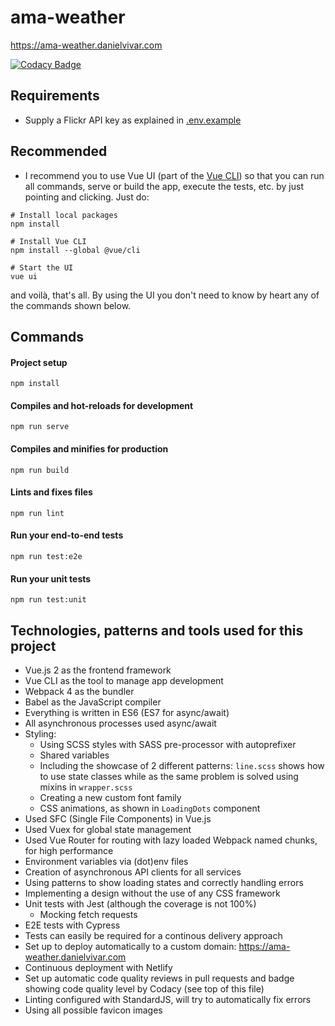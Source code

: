 # ama-weather

https://ama-weather.danielvivar.com

[![Codacy Badge](https://api.codacy.com/project/badge/Grade/1aa8b65a9e584fa7a2a939b5004e1521)](https://app.codacy.com/app/jdvivar/ama-weather?utm_source=github.com&utm_medium=referral&utm_content=jdvivar/ama-weather&utm_campaign=Badge_Grade_Dashboard)

## Requirements
- Supply a Flickr API key as explained in [.env.example](.env.example)

## Recommended
- I recommend you to use Vue UI (part of the [Vue CLI](https://cli.vuejs.org)) so that you can run all commands, serve or build the app, execute the tests, etc. by just pointing and clicking. Just do:
```
# Install local packages
npm install
```
```
# Install Vue CLI
npm install --global @vue/cli
```
```
# Start the UI
vue ui
```
and voilà, that's all. By using the UI you don't need to know by heart any of the commands shown below.

## Commands
#### Project setup
```
npm install
```

#### Compiles and hot-reloads for development
```
npm run serve
```

#### Compiles and minifies for production
```
npm run build
```

#### Lints and fixes files
```
npm run lint
```

#### Run your end-to-end tests
```
npm run test:e2e
```

#### Run your unit tests
```
npm run test:unit
```

## Technologies, patterns and tools used for this project
- Vue.js 2 as the frontend framework
- Vue CLI as the tool to manage app development
- Webpack 4 as the bundler
- Babel as the JavaScript compiler
- Everything is written in ES6 (ES7 for async/await)
- All asynchronous processes used async/await
- Styling:
  - Using SCSS styles with SASS pre-processor with autoprefixer
  - Shared variables
  - Including the showcase of 2 different patterns: `line.scss` shows how to use state classes while as the same problem is solved using mixins in `wrapper.scss`
  - Creating a new custom font family
  - CSS animations, as shown in `LoadingDots` component
- Used SFC (Single File Components) in Vue.js
- Used Vuex for global state management
- Used Vue Router for routing with lazy loaded Webpack named chunks, for high performance
- Environment variables via (dot)env files
- Creation of asynchronous API clients for all services
- Using patterns to show loading states and correctly handling errors
- Implementing a design without the use of any CSS framework
- Unit tests with Jest (although the coverage is not 100%)
  - Mocking fetch requests
- E2E tests with Cypress
- Tests can easily be required for a continous delivery approach
- Set up to deploy automatically to a custom domain: https://ama-weather.danielvivar.com
- Continuous deployment with Netlify
- Set up automatic code quality reviews in pull requests and badge showing code quality level by Codacy (see top of this file)
- Linting configured with StandardJS, will try to automatically fix errors
- Using all possible favicon images
